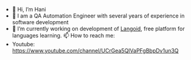 - 👋 Hi, I’m Hani
- 👀 I am a QA Automation Engineer with several years of experience in software development
- 🌱 I’m currently working on development of [Langoid](https://langoid.com), free platform for languages learning.
📫 How to reach me:
- Youtube: https://www.youtube.com/channel/UCrGea5QIVaPFgBbpDv1un3Q


<!---
hanibane/hanibane is a ✨ special ✨ repository because its `README.md` (this file) appears on your GitHub profile.
You can click the Preview link to take a look at your changes.
--->
